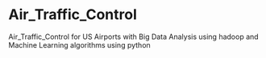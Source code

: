 # Air_Traffic_Control
Air_Traffic_Control for US Airports with Big Data Analysis using hadoop and Machine Learning algorithms using python
